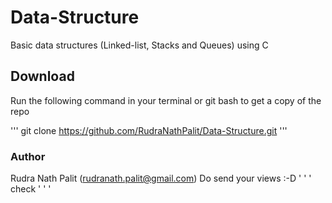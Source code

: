 # Data-Structure
Basic data structures (Linked-list, Stacks and Queues) using C
## Download
Run the following command in your terminal or git bash to get a copy of the repo

''' git clone https://github.com/RudraNathPalit/Data-Structure.git '''

### Author
Rudra Nath Palit (rudranath.palit@gmail.com)
Do send your views :-D
' ' ' check ' ' '
